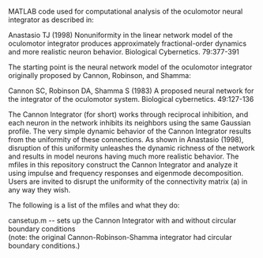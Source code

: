 MATLAB code used for computational analysis of the oculomotor neural integrator as described in:  

Anastasio TJ (1998) Nonuniformity in the linear network model of the oculomotor integrator produces approximately fractional-order dynamics and more realistic neuron behavior. Biological Cybernetics. 79:377-391  

The starting point is the neural network model of the oculomotor integrator originally proposed by Cannon, Robinson, and Shamma:  

Cannon SC, Robinson DA, Shamma S (1983) A proposed neural network for the integrator of the oculomotor system. Biological cybernetics. 49:127-136

The Cannon Integrator (for short) works through reciprocal inhibition, and each neuron in the network inhibits its neighbors using the same Gaussian profile. The very simple dynamic behavior of the Cannon Integrator results from the uniformity of these connections. As shown in Anastasio (1998), disruption of this uniformity unleashes the dynamic richness of the network and results in model neurons having much more realistic behavior. The mfiles in this repository construct the Cannon Integrator and analyze it using impulse and frequency responses and eigenmode decomposition. Users are invited to disrupt the uniformity of the connectivity matrix (a) in any way they wish.  

The following is a list of the mfiles and what they do:  

cansetup.m -- sets up the Cannon Integrator with and without circular boundary conditions  
(note: the original Cannon-Robinson-Shamma integrator had circular boundary conditions.)  



